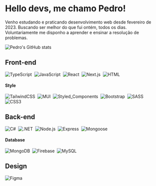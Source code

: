 # Hello devs, me chamo Pedro!
Venho estudando e praticando desenvolvimento web desde fevereiro de 2023. Buscando ser melhor do que fui ontém, todos os dias. Voluntariamente me disponho a aprender e ensinar a resolução de problemas.

![Pedro's GitHub stats](https://github-readme-stats.vercel.app/api?username=pedroalima&show_icons=true&theme=transparent)

## Front-end
![TypeScript](https://img.shields.io/badge/-TypeScript-05122A?style=flat&logo=typescript)&nbsp;
![JavaScript](https://img.shields.io/badge/-JavaScript-05122A?style=flat&logo=javascript)&nbsp;
![React](https://img.shields.io/badge/-React-05122A?style=flat&logo=react)&nbsp;
![Next.js](https://img.shields.io/badge/-Next.js-05122A?style=flat&logo=next.js)&nbsp;
![HTML](https://img.shields.io/badge/-HTML-05122A?style=flat&logo=html5)&nbsp;
#### Style
![TailwindCSS](https://img.shields.io/badge/-TailwindCSS-05122A?style=flat&logo=tailwindcss)&nbsp;
![MUI](https://img.shields.io/badge/-MUI-05122A?style=flat&logo=mui)&nbsp;
![Styled_Components](https://img.shields.io/badge/-Styled_Components-05122A?style=flat&logo=styledComponents)&nbsp;
![Bootstrap](https://img.shields.io/badge/-Bootstrap-05122A?style=flat&logo=bootstrap)&nbsp;
![SASS](https://img.shields.io/badge/-SASS-05122A?style=flat&logo=sass)&nbsp;
![CSS3](https://img.shields.io/badge/-CSS3-05122A?style=flat&logo=CSS3)&nbsp;

## Back-end
![C#](https://img.shields.io/badge/-Csharp-05122A?style=flat&logo=csharp)&nbsp;
![.NET](https://img.shields.io/badge/-.NET-05122A?style=flat&logo=.net)&nbsp;
![Node.js](https://img.shields.io/badge/-Node.js-05122A?style=flat&logo=node.js)&nbsp;
![Express](https://img.shields.io/badge/-Express-05122A?style=flat&logo=express)&nbsp;
![Mongoose](https://img.shields.io/badge/-Mongoose-05122A?style=flat&logo=mongoose)&nbsp;
#### Database
![MongoDB](https://img.shields.io/badge/-MongoDB-05122A?style=flat&logo=mongodb)&nbsp;
![Firebase](https://img.shields.io/badge/-Firebase-05122A?style=flat&logo=firebase)&nbsp;
![MySQL](https://img.shields.io/badge/-MySQL-05122A?style=flat&logo=mysql)&nbsp;

## Design
![Figma](https://img.shields.io/badge/-Figma-05122A?style=flat&logo=figma)&nbsp;
